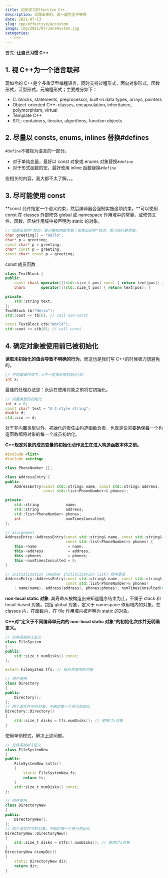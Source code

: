 ```yaml
---
title: 初步学习Effective C++
description: 半路出家的，读一遍完全不够啊
date: 2021-07-13
slug: cpp/effective/accustom
image: img/2021/07/JaneAusten.jpg
categories:
  - c++
---
```


首先: **让自己习惯 C++**

## 1. 视 C++为一个语言联邦

现如今的 C++是个多重泛型编程语言，同时支持过程形式，面向对象形式，函数形式，泛型形式，元编程形式；主要成分如下：

- C: blocks, statements, preprocessor, built-in data types, arrays, pointers
- Object-oriented C++: classes, encapsulation, inheritance, polymorphism, virtual
- Template C++
- STL: containers, iterator, algorithms, function objects

## 2. 尽量以 consts, enums, inlines 替换#defines

`#define`不被视为语言的一部分。

- 对于单纯变量，最好以 const 对象或 enums 对象替换`#define`
- 对于形式函数的宏，最好改用 inline 函数替换`#define`

宏相关的内容，我大都不太了解。。。

## 3. 尽可能使用 const

**const 允许指定一个语义约束，然后编译器会强制实施这项约束。**可以使用 const 在 classes 外部修饰 global 或 namespace 作用域中的常量，或修饰文件、函数、区块作用域中被声明为 static 的对象。

```c++
// 如果出现在*左边，表示被指物是常量；如果出现在*右边，表示指针是常量。
char greeting[] = "Hello";
char* p = greeting;
const char* p = greeting;
char* const p = greeting;
const char* const p = greeting;
```

const 成员函数

```c++
class TextBlock {
public:
    const char& operator[](std::size_t pos) const { return text[pos]; }
    char&       operator[](std::size_t pos) { return text[pos]; }

private:
    std::string text;
};
TextBlock tb("Hello");
std::cout << tb[0]; // call non-const

const TextBlock ctb("World");
std::cout << ctb[0]; // call const
```

## 4. 确定对象被使用前已被初始化

**读取未初始化的值会导致不明确的行为**，而这也是我们写 C++的时候极力想避免的。

```c++
// 不同编译环境下，x不一定保证被初始化(0)
int x;
```

最佳的处理办法是：永远在使用对象之前将它初始化。

```c++
// 内置类型的初始化
int x = 0;
const char* text = "A C-style string";
double d;
std::cin >> d;
```

对于非内置类型以外，初始化的责任由构造函数负责，也就是说需要确保每一个构造函数都将对象的每一个成员初始化。

**C++规定对象的成员变量的初始化动作发生在进入构造函数本体之前。**

```c++
#include <list>
#include <string>

class PhoneNumber {};

class AddressEntry {
public:
    AddressEntry(const std::string& name, const std::string& address,
                 const std::list<PhoneNumber>& phones);

private:
    std::string            name;
    std::string            address;
    std::list<PhoneNumber> phones;
    int                    numTimesConsulted;
};

// assignment
AddressEntry::AddressEntry(const std::string& name, const std::string& address,
                           const std::list<PhoneNumber>& phones) {
    this->name              = name;
    this->address           = address;
    this->phones            = phones;
    this->numTimesConsulted = 0;
}

// initialization (member initialization list) 效率更高
AddressEntry::AddressEntry(const std::string& name, const std::string& address,
                           const std::list<PhoneNumber>& phones)
    : name(name), address(address), phones(phones), numTimesConsulted(0) {}
```

**non-local static 对象**: 其寿命从被构造出来知道程序结束为止，不属于 stack 和 head-based 对象。包括 global 对象，定义于 namespace 作用域内的对象，在 classes 内，在函数内，在 file 作用域内被声明为 static 的对象。

**C++对"定义于不同编译单元内的 non-local static 对象"的初始化次序并无明确定义。**

```c++
// 文件系统API定义
class FileSystem
{
public:
    std::size_t numDisks() const;
};

extern FileSystem tfs; // 给外界使用的对象

// 用户使用
class Directory
{
public:
    Directory();
};
// 两个源文件中的对象，不确定哪一个先行初始化
Directory::Directory()
{
    std::size_t disks = tfs.numDisks(); // 使用tfs对象
}
```

使用单例模式，解决上述问题。

```c++
// 文件系统API定义
class FileSystemNew
{
public:
    FileSystemNew &ntfs()
    {
        static FileSystemNew fs;
        return fs;
    }
    std::size_t numDisks() const;
};

// 用户使用
class DirectoryNew
{
public:
    DirectoryNew();
};
// 两个源文件中的对象，不确定哪一个先行初始化
DirectoryNew::DirectoryNew()
{
    std::size_t disks = ntfs().numDisks(); // 使用tfs对象
}
DirectoryNew &tempDir()
{
    static DirectoryNew dir;
    return dir;
}
```
